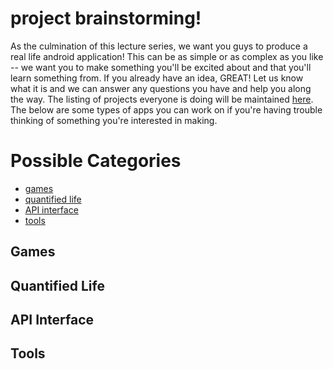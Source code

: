 project brainstorming!
======================

As the culmination of this lecture series, we want you guys to produce a real life android application! This can be as simple or as complex as you like -- we want you to make something you'll be excited about and that you'll learn something from. If you already have an idea, GREAT! Let us know what it is and we can answer any questions you have and help you along the way. The listing of projects everyone is doing will be maintained [here](../README.md#Projects). The below are some types of apps you can work on if you're having trouble thinking of something you're interested in making.

# Possible Categories
- [games](#Games)
- [quantified life](#quantified-life)
- [API interface](#API-interface)
- [tools](#tools)

## Games

## Quantified Life

## API Interface

## Tools
